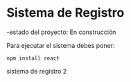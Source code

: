 <h1>Sistema de Registro</h1>

-estado del proyecto: En construcción

Para ejecutar el sistema debes poner:

```npm install react```

sistema de registro 2
